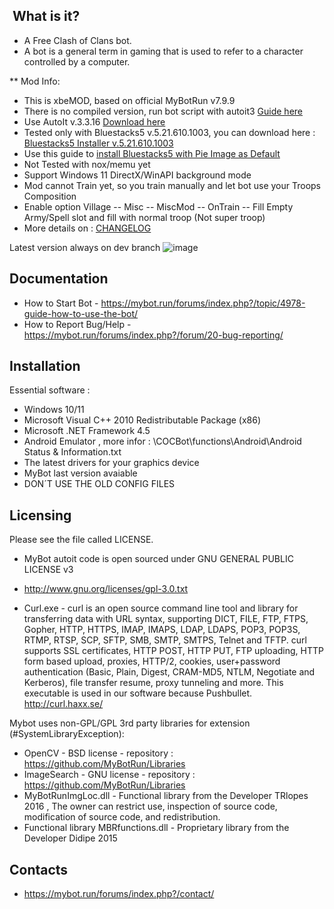﻿﻿ What is it?
  -----------
- A Free Clash of Clans bot. 
- A bot is a general term in gaming that is used to refer to a character controlled by a computer.

** Mod Info:
- This is xbeMOD, based on official MyBotRun v7.9.9
- There is no compiled version, run bot script with autoit3 [Guide here](https://mybot.run/forums/index.php?/topic/8714-guide-how-to-recompile-the-bot-run-bot-as-script/)
- Use AutoIt v.3.3.16 [Download here](https://www.autoitscript.com/autoit3/files/archive/autoit/autoit-v3.3.16.1-setup.exe)
- Tested only with Bluestacks5 v.5.21.610.1003, you can download here : [Bluestacks5 Installer v.5.21.610.1003]( https://ak-build.bluestacks.com/public/app-player/windows/nxt/5.21.610.1003/25343c4e28853b01095c62342d9cbc16/FullInstaller/x64/BlueStacksFullInstaller_5.21.610.1003_amd64_native.exe)
- Use this guide to [install Bluestacks5 with Pie Image as Default](https://support.bluestacks.com/hc/en-us/articles/4402611273485-BlueStacks-5-offline-installer)
- Not Tested with nox/memu yet
- Support Windows 11 DirectX/WinAPI background mode
- Mod cannot Train yet, so you train manually and let bot use your Troops Composition
- Enable option Village -- Misc -- MiscMod -- OnTrain -- Fill Empty Army/Spell slot and fill with normal troop (Not super troop)
- More details on : [CHANGELOG](https://github.com/xbebenk/MBR_xbebenkMod/blob/dev_1.2.6/CHANGELOG)

Latest version always on dev branch
![image](https://github.com/xbebenk/MBR_xbebenkMod/assets/6594360/18e69ee2-f326-4d08-a69b-e8cc664d6ce7)

Documentation
  -------------
- How to Start Bot - https://mybot.run/forums/index.php?/topic/4978-guide-how-to-use-the-bot/
- How to Report Bug/Help - https://mybot.run/forums/index.php?/forum/20-bug-reporting/

Installation
  ------------
Essential software :
- Windows 10/11
- Microsoft Visual C++ 2010 Redistributable Package (x86)
- Microsoft .NET Framework 4.5
- Android Emulator , more infor : \COCBot\functions\Android\Android Status & Information.txt
- The latest drivers for your graphics device
- MyBot last version avaiable
- DON´T USE THE OLD CONFIG FILES

Licensing
  ---------
Please see the file called LICENSE.
- MyBot autoit code is open sourced under GNU GENERAL PUBLIC LICENSE v3
- http://www.gnu.org/licenses/gpl-3.0.txt

- Curl.exe - curl is an open source command line tool and library for transferring data with URL syntax, supporting DICT, FILE, FTP, FTPS, Gopher, HTTP, HTTPS, IMAP, IMAPS, LDAP, LDAPS, POP3, POP3S, RTMP, RTSP, SCP, SFTP, SMB, SMTP, SMTPS, Telnet and TFTP. curl supports SSL certificates, HTTP POST, HTTP PUT, FTP uploading, HTTP form based upload, proxies, HTTP/2, cookies, user+password authentication (Basic, Plain, Digest, CRAM-MD5, NTLM, Negotiate and Kerberos), file transfer resume, proxy tunneling and more. This executable is used in our software because Pushbullet.
  http://curl.haxx.se/

Mybot uses non-GPL/GPL 3rd party libraries for extension (#SystemLibraryException): 
- OpenCV - BSD license - repository : https://github.com/MyBotRun/Libraries
- ImageSearch - GNU license - repository : https://github.com/MyBotRun/Libraries
- MyBotRunImgLoc.dll - Functional library from the Developer TRlopes 2016 , The owner can restrict use, inspection of source code, modification of source code, and redistribution.
- Functional library MBRfunctions.dll - Proprietary library from the Developer Didipe 2015

Contacts
  --------
- https://mybot.run/forums/index.php?/contact/
